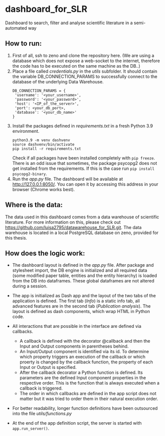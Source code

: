 # dashboard_for_SLR
Dashboard to search, filter and analyse scientific literature in a semi-automated way

## How to run:
1. First of all, ssh to zeno and clone the repository here. (We are using a database which does not expose a web-socket to the internet, therefore the code has to be executed on the same machine as the DB..)
2. Place a file called _credentials.py_ in the _utils_ subfolder. It should contain the variable DB_CONNECTION_PARAMS to successfully connect to the database of the underlying Data Warehouse.
   ```
   DB_CONNECTION_PARAMS = {
    'username': '<your_username>',
    'password': '<your_password>',
    'host': '<IP_of_the_server>',
    'port': <your_db_port>,
    'database': '<your_db_name>'
   }
   ``` 
2. Install the packages defined in _requirements.txt_ in a fresh Python 3.9 environment. 
   ```
   python3.9 -m venv dashvenv
   source dashvenv/bin/activate
   pip install -r requirements.txt
   ```
   Check if all packages have been installed completely with ```pip freeze```. There is an odd issue that sometimes, the package psycopg2 does not get installed from the requirements. If this is the case run ```pip install psycopg2-binary```.
3. Run the _app.py_ file. The dashboard will be available at http://127.0.0.1:8050/. You can open it by accessing this address in your browser (Chrome works best).

## Where is the data:
The data used in this dashboard comes from a data warehouse of scientific literature. For more information on this, please check out https://github.com/luisa2795/datawarehouse_for_SLR.git. The data warehouse is located in a local PostgreSQL database on zeno, provided for this thesis.

## How does the logic work:
- The dashboard layout is defined in the _app.py_ file. After package and stylesheet import, the DB engine is initialized and all required data (some modified paper table, entities and the entity hierarchy) is loaded from the DB into dataframes. These global dataframes are not altered during a session.
- The app is initialized as Dash app and the layout of the two tabs of the application is defined. The first tab (_Info_) is a static info tab, all advanced features are in the second tab (_Publication analysis_). The layout is defined as dash components, which wrap HTML in Python code.
- All interactions that are possible in the interface are defined via callbacks. 
  - A callback is defined with the decorator @callback and then the Input and Output components in parentheses behind. 
  - An Input/Output component is identified via its id. To determine which property triggers an execution of the callback or which proerty is changed by the callback function, the property of each Input or Output is specified.
  - After the callback decorator a Python function is defined. Its parameters are the defined Input component properties in the respective order. This is the function that is always executed when a callback is triggered.
  - The order in which callbacks are defined in the app script does not matter but it was tried to order them in their natural execution order.

- For better readability, longer function definitions have been outsourced into the file _utils/functions.py_
- At the end of the app definition script, the server is started with ```app.run_server()```.
